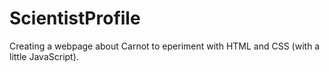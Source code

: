 # ScientistProfile
Creating a webpage about Carnot to eperiment with HTML and CSS (with a little JavaScript). 
